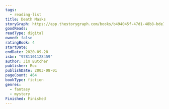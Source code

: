 ```yaml
---
tags:
  - reading-list
title: Death Masks
storyGraph: https://app.thestorygraph.com/books/b494045f-47d1-48b8-bde7-70b739313bff
goodReads:
readType: digital
owned: false
ratingBook: 4
startDate:
endDate: 2020-09-28
isbn: "9781101128459"
author: Jim Butcher
publisher: Roc
publishDate: 2003-08-01
pageCount: 464
bookType: fiction
genres:
  - fantasy
  - mystery
Finished: Finished
---
```

